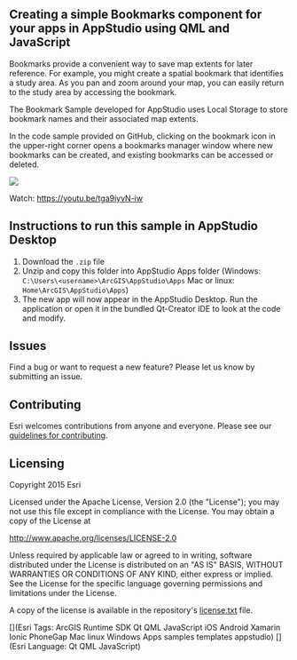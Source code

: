 
## Creating a simple Bookmarks component for your apps in AppStudio using QML and JavaScript

Bookmarks provide a convenient way to save map extents for later reference.  For example, you might create a spatial bookmark that identifies a study area.  As you pan and zoom around your map, you can easily return to the study area by accessing the bookmark.

The Bookmark Sample developed for AppStudio uses Local Storage to store bookmark names and their associated map extents.

In the code sample provided on GitHub, clicking on the bookmark icon in the upper-right corner opens a bookmarks manager window where new bookmarks can be created, and existing bookmarks can be accessed or deleted.

![](https://j.gifs.com/DkwQ2n.gif)

Watch: https://youtu.be/tga9iyvN-iw


## Instructions to run this sample in AppStudio Desktop

1. Download the `.zip` file
2. Unzip and copy this folder into AppStudio Apps folder (Windows: `C:\Users\<username>\ArcGIS\AppStudio\Apps` Mac or linux: `Home\ArcGIS\AppStudio\Apps`)
3. The new app will now appear in the AppStudio Desktop. Run the application or open it in the bundled Qt-Creator IDE to look at the code and modify.

## Issues

Find a bug or want to request a new feature?  Please let us know by submitting an issue.

## Contributing

Esri welcomes contributions from anyone and everyone. Please see our [guidelines for contributing](https://github.com/esri/contributing).

## Licensing
Copyright 2015 Esri

Licensed under the Apache License, Version 2.0 (the "License");
you may not use this file except in compliance with the License.
You may obtain a copy of the License at

http://www.apache.org/licenses/LICENSE-2.0

Unless required by applicable law or agreed to in writing, software
distributed under the License is distributed on an "AS IS" BASIS,
WITHOUT WARRANTIES OR CONDITIONS OF ANY KIND, either express or implied.
See the License for the specific language governing permissions and
limitations under the License.

A copy of the license is available in the repository's [license.txt](license.txt) file.


[](Esri Tags: ArcGIS Runtime SDK Qt QML JavaScript iOS Android Xamarin Ionic PhoneGap Mac linux Windows Apps samples templates appstudio)
[](Esri Language: Qt QML JavaScript)
